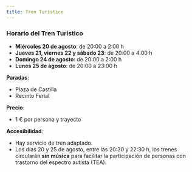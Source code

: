```yaml
---
title: Tren Turístico
---
```


### <i class="fa-solid fa-train"></i> Horario del Tren Turístico

- **Miércoles 20 de agosto**: de 20:00 a 2:00 h  
- **Jueves 21, viernes 22 y sábado 23**: de 20:00 a 4:00 h  
- **Domingo 24 de agosto**: de 20:00 a 2:00 h  
- **Lunes 25 de agosto**: de 20:00 a 23:00 h

**Paradas**:  
- Plaza de Castilla  
- Recinto Ferial

**Precio**:  
- 1 € por persona y trayecto

**Accesibilidad**:  
- Hay servicio de tren adaptado.  
- Los días 20 y 25 de agosto, entre las 20:30 y 22:30 h, los trenes circularán **sin música** para facilitar la participación de personas con trastorno del espectro autista (TEA).
